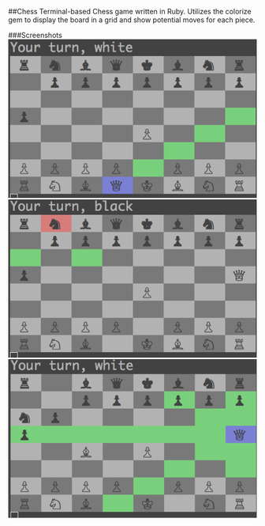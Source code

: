 ##Chess
Terminal-based Chess game written in Ruby. Utilizes the colorize gem to display the board in a grid and show potential moves for each piece.

###Screenshots
![gameplay]
![blackturn]
![whiteturn]

[gameplay]: ./screenshots/gameplay.png
[blackturn]: ./screenshots/blackturn.png
[whiteturn]: ./screenshots/whiteturn.png
